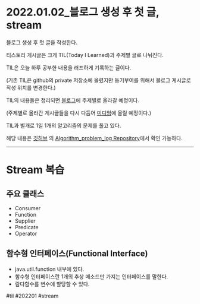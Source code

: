 #   2022.01.02_블로그 생성 후 첫 글, stream

블로그 생성 후 첫 글을 작성한다.

티스토리 게시글은 크게 TIL(Today I Learned)과 주제별 글로 나눠진다.

TIL은 오늘 하루 공부한 내용을 러프하게 기록하는 글이다.

(기존 TIL은 github의 private 저장소에 올렸지만 동기부여를 위해서 블로그 게시글로 작성 위치를 변경한다.)

TIL의 내용들은 정리되면 [블로그](http://izagood.tistory.com "티스토리")에 주제별로 올라갈 예정이다.

(주제별로 올라간 게시글들을 다시 다듬어 [미디엄](https://zagoodstory.medium.com/ "미디엄")에 올릴 예정이다.)

TIL과 별개로 1일 1개의 알고리즘의 문제를 풀고 있다.

해당 내용은 [깃허브](https://github.com/izagood) 의 [Algorithm\_problem\_log Repository](https://github.com/izagood/Algorithm_problem_log "알고리즘 문제풀이 저장소")에서 확인 가능하다.

---

# Stream 복습

## 주요 클래스

-   Consumer
-   Function
-   Supplier
-   Predicate
-   Operator

## 함수형 인터페이스(Functional Interface)

-   java.util.function 내부에 있다.
-   함수형 인터페이스란 1개의 추상 메소드만 가지는 인터페이스를 말한다.
-   람다함수를 변수에 할당할 수 있다.

#til #202201 #stream